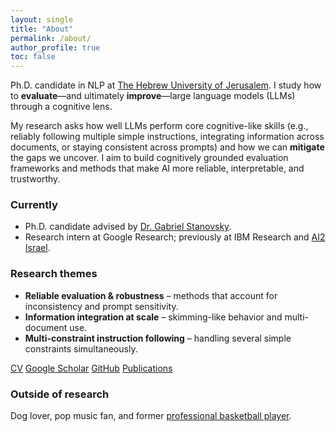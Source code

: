 ```yaml
---
layout: single
title: "About"
permalink: /about/
author_profile: true
toc: false
---
```


<p class="page__lead">
Ph.D. candidate in NLP at <a href="https://new.huji.ac.il/" target="_blank" rel="noopener">The Hebrew University of Jerusalem</a>.
I study how to <strong>evaluate</strong>—and ultimately <strong>improve</strong>—large language models (LLMs) through a cognitive lens.
</p>

My research asks how well LLMs perform core cognitive-like skills (e.g., reliably following multiple simple instructions, integrating information across documents, or staying consistent across prompts)
and how we can **mitigate** the gaps we uncover. I aim to build cognitively grounded evaluation frameworks and methods that make AI more reliable, interpretable, and trustworthy.

### Currently
- Ph.D. candidate advised by <a href="https://gabrielstanovsky.github.io/" target="_blank" rel="noopener">Dr. Gabriel Stanovsky</a>.
- Research intern at Google Research; previously at IBM Research and <a href="https://allenai.org/ai2-israel" target="_blank" rel="noopener">AI2 Israel</a>.

### Research themes
- **Reliable evaluation & robustness** – methods that account for inconsistency and prompt sensitivity.  
- **Information integration at scale** – skimming-like behavior and multi-document use.  
- **Multi-constraint instruction following** – handling several simple constraints simultaneously.

<div class="about-badges" style="margin-top:.6rem;">
  <a class="btn btn--primary" href="{{ '/assets/cv.pdf' | relative_url }}">CV</a>
  <a class="btn" href="https://scholar.google.com/citations?user=eAezvBwAAAAJ&hl=en" target="_blank" rel="noopener">Google Scholar</a>
  <a class="btn" href="https://github.com/gililior" target="_blank" rel="noopener">GitHub</a>
  <a class="btn" href="{{ '/publications/' | relative_url }}">Publications</a>
</div>

### Outside of research
Dog lover, pop music fan, and former <a href="https://www.fiba.basketball/europe/u20women/2016/player/Gili-Lior" target="_blank" rel="noopener">professional basketball player</a>.
